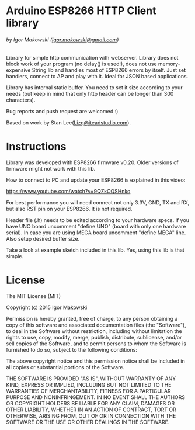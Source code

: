 # Arduino ESP8266 HTTP Client library #
###### by Igor Makowski (igor.makowski@gmail.com)

Library for simple http communication with webserver. Library does not block
work of your program (no delay() is used!), does not use memory-expensive
String lib and handles most of ESP8266 errors by itself.
Just set handlers, connect to AP and play with it. Ideal for JSON based
applications.

Library has internal static buffer. You need to set it size according to
your needs (but keep in mind that only http header can be longer than 300 
characters).

Bug reports and push request are welcomed :)

Based on work by Stan Lee(Lizq@iteadstudio.com).

# Instructions #

Library was developed with ESP8266 firmware v0.20. Older versions of firmware
might not work with this lib.  

How to connect to PC and update your ESP8266 is explained in this video: 

https://www.youtube.com/watch?v=9QZkCQSHnko

For best performance you will need connect not only 3.3V, GND, TX and RX, but
also RST pin on your ESP8266. It is not required.

Header file (.h) needs to be edited according to your hardware specs. If you have UNO board uncomment "define UNO" (board with only one hardware serial). In case you are using MEGA board uncomment "define MEGA" line. Also setup desired buffer size.

Take a look at example sketch included in this lib. Yes, using this lib is that simple.

	
# License #
The MIT License (MIT)

Copyright (c) 2015 Igor Makowski

Permission is hereby granted, free of charge, to any person obtaining a copy
of this software and associated documentation files (the "Software"), to deal
in the Software without restriction, including without limitation the rights
to use, copy, modify, merge, publish, distribute, sublicense, and/or sell
copies of the Software, and to permit persons to whom the Software is
furnished to do so, subject to the following conditions:

The above copyright notice and this permission notice shall be included in
all copies or substantial portions of the Software.

THE SOFTWARE IS PROVIDED "AS IS", WITHOUT WARRANTY OF ANY KIND, EXPRESS OR
IMPLIED, INCLUDING BUT NOT LIMITED TO THE WARRANTIES OF MERCHANTABILITY,
FITNESS FOR A PARTICULAR PURPOSE AND NONINFRINGEMENT. IN NO EVENT SHALL THE
AUTHORS OR COPYRIGHT HOLDERS BE LIABLE FOR ANY CLAIM, DAMAGES OR OTHER
LIABILITY, WHETHER IN AN ACTION OF CONTRACT, TORT OR OTHERWISE, ARISING FROM,
OUT OF OR IN CONNECTION WITH THE SOFTWARE OR THE USE OR OTHER DEALINGS IN
THE SOFTWARE.





